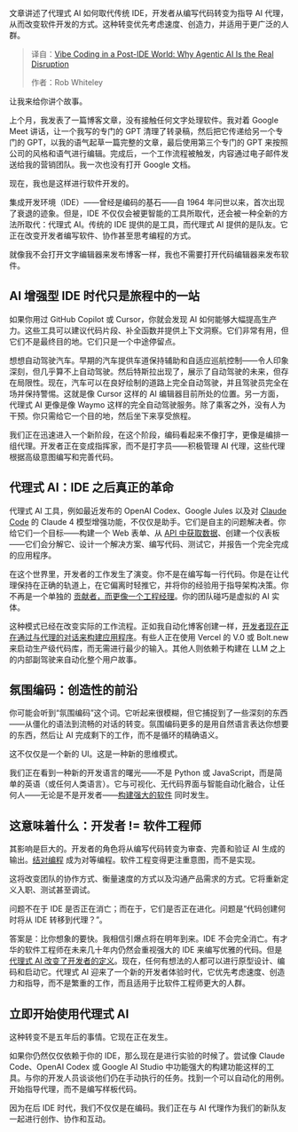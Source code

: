 <!--
title: 后IDE时代的Vibe编程：为何Agentic AI才是真正的颠覆者
cover: https://cdn.thenewstack.io/media/2025/06/35cbc3ce-boliviainteligente-kecrxz0m42a-unsplash-scaled.jpg
summary: 文章讲述了代理式 AI 如何取代传统 IDE，开发者从编写代码转变为指导 AI 代理，从而改变软件开发的方式。这种转变优先考虑速度、创造力，并适用于更广泛的人群。
-->

文章讲述了代理式 AI 如何取代传统 IDE，开发者从编写代码转变为指导 AI 代理，从而改变软件开发的方式。这种转变优先考虑速度、创造力，并适用于更广泛的人群。

> 译自：[Vibe Coding in a Post-IDE World: Why Agentic AI Is the Real Disruption](https://thenewstack.io/vibe-coding-in-a-post-ide-world-why-agentic-ai-is-the-real-disruption/)
> 
> 作者：Rob Whiteley

让我来给你讲个故事。

上个月，我发表了一篇博客文章，没有接触任何文字处理软件。我对着 Google Meet 讲话，让一个我写的专门的 GPT 清理了转录稿，然后把它传递给另一个专门的 GPT，以我的语气起草一篇完整的文章，最后使用第三个专门的 GPT 来按照公司的风格和语气进行编辑。完成后，一个工作流程被触发，内容通过电子邮件发送给我的营销团队。我一次也没有打开 Google 文档。

现在，我也是这样进行软件开发的。

集成开发环境（IDE）——曾经是编码的基石——自 1964 年问世以来，首次出现了衰退的迹象。但是，IDE 不仅仅会被更智能的工具所取代，还会被一种全新的方法所取代：代理式 AI。传统的 IDE 提供的是工具，而代理式 AI 提供的是队友。它正在改变开发者编写软件、协作甚至思考编程的方式。

就像我不会打开文字编辑器来发布博客一样，我也不需要打开代码编辑器来发布软件。

## **AI 增强型 IDE 时代只是旅程中的一站**

如果你用过 GitHub Copilot 或 Cursor，你就会发现 AI 如何能够大幅提高生产力。这些工具可以建议代码片段、补全函数并提供上下文洞察。它们非常有用，但它们不是最终目的地。它们只是一个中途停留点。

想想自动驾驶汽车。早期的汽车提供车道保持辅助和自适应巡航控制——令人印象深刻，但几乎算不上自动驾驶。然后特斯拉出现了，展示了自动驾驶的未来，但存在局限性。现在，汽车可以在良好绘制的道路上完全自动驾驶，并且驾驶员完全在场并保持警惕。这就是像 Cursor 这样的 AI 编辑器目前所处的位置。另一方面，代理式 AI 更像是像 Waymo 这样的完全自动驾驶服务。除了乘客之外，没有人为干预。你只需给它一个目的地，然后坐下来享受旅程。

我们正在迅速进入一个新阶段，在这个阶段，编码看起来不像打字，更像是编排一组代理。开发者正在变成指挥家，而不是打字员——积极管理 AI 代理，这些代理根据高级意图编写和完善代码。

## **代理式 AI：IDE 之后真正的革命**

代理式 AI 工具，例如最近发布的 OpenAI Codex、Google Jules 以及对 [Claude Code](https://thenewstack.io/claude-opus-4-with-claude-code-a-developer-walkthrough/) 的 Claude 4 模型增强功能，不仅仅是助手。它们是自主的问题解决者。你给它们一个目标——构建一个 Web 表单、从 [API 中获取数据](https://thenewstack.io/graphql-vs-openapi-pros-and-cons-for-data-governance/)、创建一个仪表板——它们会分解它、设计一个解决方案、编写代码、测试它，并报告一个完全完成的应用程序。

在这个世界里，开发者的工作发生了演变。你不是在编写每一行代码。你是在让代理保持在正确的轨道上，在它偏离时轻推它，并将你的经验用于指导架构决策。你不再是一个单独的 [贡献者，而更像一个工程经理](https://thenewstack.io/its-time-to-start-preparing-apis-for-the-ai-agent-era/)。你的团队碰巧是虚拟的 AI 实体。

这种模式已经在改变实际的工作流程。正如我自动化博客创建一样，[开发者现在正在通过与代理的对话来构建应用程序](https://thenewstack.io/llama-stack-released-to-help-developers-build-agentic-apps/)。有些人正在使用 Vercel 的 V.0 或 Bolt.new 来启动生产级代码库，而无需进行最少的输入。其他人则依赖于构建在 LLM 之上的内部副驾驶来自动化整个用户故事。

## **氛围编码：创造性的前沿**

你可能会听到“氛围编码”这个词。它听起来很模糊，但它捕捉到了一些深刻的东西——从僵化的语法到流畅的对话的转变。氛围编码更多的是用自然语言表达你想要的东西，然后让 AI 完成剩下的工作，而不是循环的精确语义。

这不仅仅是一个新的 UI。这是一种新的思维模式。

我们正在看到一种新的开发语言的曙光——不是 Python 或 JavaScript，而是简单的英语（或任何人类语言）。它与可视化、无代码界面与智能自动化融合，让任何人——无论是不是开发者——[构建强大的软件](https://thenewstack.io/ai-coding-assistants-are-reshaping-engineering-not-replacing-engineers/) 同时发生。

## **这意味着什么：开发者 != 软件工程师**

其影响是巨大的。开发者的角色将从编写代码转变为审查、完善和验证 AI 生成的输出。[结对编程](https://thenewstack.io/engineers-must-become-agile-collaboration-ninjas/) 成为对等编程。软件工程变得更注重意图，而不是实现。

这将改变团队的协作方式、衡量速度的方式以及沟通产品需求的方式。它将重新定义入职、测试甚至调试。

问题不在于 IDE 是否正在消亡；而在于，它们是否正在进化。问题是“代码创建何时将从 IDE 转移到代理？”。

答案是：比你想象的要快。我相信引爆点将在明年到来。IDE 不会完全消亡。有才华的软件工程师在未来几十年内仍然会重视强大的 IDE 来编写优雅的代码。但是 [代理式 AI 改变了开发者的定义](https://thenewstack.io/how-ai-agents-will-change-the-web-for-users-and-developers/)。现在，任何有想法的人都可以进行原型设计、编码和启动它。代理式 AI 迎来了一个新的开发者体验时代，它优先考虑速度、创造力和指导，而不是繁重的工作，而且适用于比软件工程师更大的人群。

## **立即开始使用代理式 AI**

这种转变不是五年后的事情。它现在正在发生。

如果你仍然仅仅依赖于你的 IDE，那么现在是进行实验的时候了。尝试像 Claude Code、OpenAI Codex 或 Google AI Studio 中功能强大的构建功能这样的工具。与你的开发人员谈谈他们仍在手动执行的任务。找到一个可以自动化的用例。开始指导代理，而不是编写样板代码。

因为在后 IDE 时代，我们不仅仅是在编码。我们正在与 AI 代理作为我们的新队友一起进行创作、协作和互动。